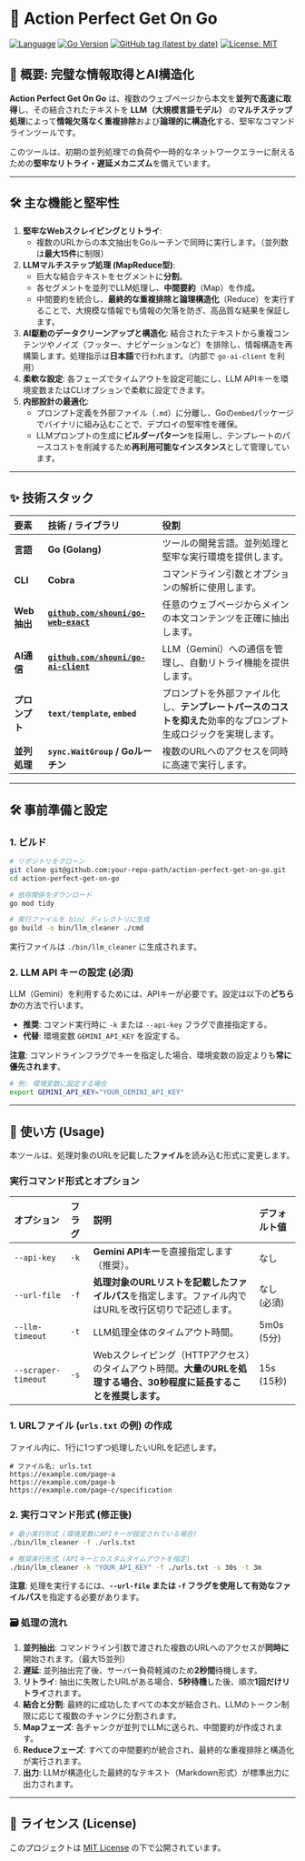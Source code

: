# 🤖 Action Perfect Get On Go

[![Language](https://img.shields.io/badge/Language-Go-blue)](https://golang.org/)
[![Go Version](https://img.shields.io/github/go-mod/go-version/shouni/prototypus-ai-doc-go)](https://golang.org/)
[![GitHub tag (latest by date)](https://img.shields.io/github/v/tag/shouni/action-perfect-get-on-go)](https://github.com/shouni/action-perfect-get-on-go/tags)
[![License: MIT](https://img.shields.io/badge/License-MIT-yellow.svg)](https://opensource.org/licenses/MIT)

## 🌟 概要: 完璧な情報取得とAI構造化

**Action Perfect Get On Go** は、複数のウェブページから本文を**並列で高速に取得**し、その結合されたテキストを **LLM（大規模言語モデル）** の**マルチステップ処理**によって**情報欠落なく重複排除**および**論理的に構造化**する、堅牢なコマンドラインツールです。

このツールは、初期の並列処理での負荷や一時的なネットワークエラーに耐えるための**堅牢なリトライ・遅延メカニズム**を備えています。

-----

## 🛠️ 主な機能と堅牢性

1.  **堅牢なWebスクレイピングとリトライ**:
    * 複数のURLからの本文抽出をGoルーチンで同時に実行します。（並列数は**最大15件**に制限）
2.  **LLMマルチステップ処理 (MapReduce型)**:
    * 巨大な結合テキストをセグメントに**分割**。
    * 各セグメントを並列でLLM処理し、**中間要約**（Map）を作成。
    * 中間要約を統合し、**最終的な重複排除と論理構造化**（Reduce）を実行することで、大規模な情報でも情報の欠落を防ぎ、高品質な結果を保証します。
3.  **AI駆動のデータクリーンアップと構造化**: 結合されたテキストから重複コンテンツやノイズ（フッター、ナビゲーションなど）を排除し、情報構造を再構築します。処理指示は**日本語**で行われます。（内部で `go-ai-client` を利用）
4.  **柔軟な設定**: 各フェーズでタイムアウトを設定可能にし、LLM APIキーを環境変数またはCLIオプションで柔軟に設定できます。
5.  **内部設計の最適化**:
    * プロンプト定義を外部ファイル（`.md`）に分離し、Goの`embed`パッケージでバイナリに組み込むことで、デプロイの堅牢性を確保。
    * LLMプロンプトの生成に**ビルダーパターン**を採用し、テンプレートのパースコストを削減するため**再利用可能なインスタンス**として管理しています。

-----

## ✨ 技術スタック

| 要素 | 技術 / ライブラリ | 役割 |
| :--- | :--- | :--- |
| **言語** | **Go (Golang)** | ツールの開発言語。並列処理と堅牢な実行環境を提供します。 |
| **CLI** | **Cobra** | コマンドライン引数とオプションの解析に使用します。 |
| **Web抽出** | **[`github.com/shouni/go-web-exact`](https://github.com/shouni/go-web-exact)** | 任意のウェブページからメインの本文コンテンツを正確に抽出します。 |
| **AI通信** | **[`github.com/shouni/go-ai-client`](https://github.com/shouni/go-ai-client)** | LLM（Gemini）への通信を管理し、自動リトライ機能を提供します。 |
| **プロンプト** | **`text/template`, `embed`** | プロンプトを外部ファイル化し、**テンプレートパースのコストを抑えた**効率的なプロンプト生成ロジックを実現します。 |
| **並列処理** | **`sync.WaitGroup` / Goルーチン** | 複数のURLへのアクセスを同時に高速で実行します。 |

-----

## 🛠️ 事前準備と設定

### 1\. ビルド

```bash
# リポジトリをクローン
git clone git@github.com:your-repo-path/action-perfect-get-on-go.git
cd action-perfect-get-on-go

# 依存関係をダウンロード
go mod tidy

# 実行ファイルを bin/ ディレクトリに生成
go build -o bin/llm_cleaner ./cmd
```

実行ファイルは `./bin/llm_cleaner` に生成されます。

### 2\. LLM API キーの設定 (必須)

LLM（Gemini）を利用するためには、APIキーが必要です。設定は以下の**どちらか**の方法で行います。

* **推奨**: コマンド実行時に `-k` または `--api-key` フラグで直接指定する。
* **代替**: 環境変数 `GEMINI_API_KEY` を設定する。

**注意**: コマンドラインフラグでキーを指定した場合、環境変数の設定よりも**常に優先されます**。

```bash
# 例: 環境変数に設定する場合
export GEMINI_API_KEY="YOUR_GEMINI_API_KEY" 
```

-----

## 🚀 使い方 (Usage)

本ツールは、処理対象のURLを記載した**ファイル**を読み込む形式に変更します。

### 実行コマンド形式とオプション

| オプション | フラグ | 説明 | デフォルト値 |
| :--- | :--- | :--- | :--- |
| `--api-key` | `-k` | **Gemini APIキー**を直接指定します（推奨）。 | なし |
| `--url-file` | `-f` | **処理対象のURLリストを記載したファイルパス**を指定します。ファイル内ではURLを改行区切りで記述します。 | なし (必須) |
| `--llm-timeout` | `-t` | LLM処理全体のタイムアウト時間。 | 5m0s (5分) |
| `--scraper-timeout` | `-s` | Webスクレイピング（HTTPアクセス）のタイムアウト時間。**大量のURLを処理する場合、30秒程度に延長することを推奨します。** | 15s (15秒) |

### 1\. URLファイル (`urls.txt` の例) の作成

ファイル内に、1行に1つずつ処理したいURLを記述します。

```text
# ファイル名: urls.txt
https://example.com/page-a
https://example.com/page-b
https://example.com/page-c/specification
```

### 2\. 実行コマンド形式 (修正後)

```bash
# 最小実行形式 (環境変数にAPIキーが設定されている場合)
./bin/llm_cleaner -f ./urls.txt

# 推奨実行形式 (APIキーとカスタムタイムアウトを指定)
./bin/llm_cleaner -k "YOUR_API_KEY" -f ./urls.txt -s 30s -t 3m
```

**注意**: 処理を実行するには、**`--url-file` または `-f` フラグを使用して有効なファイルパス**を指定する必要があります。

### 🗃️ 処理の流れ

1.  **並列抽出**: コマンドライン引数で渡された複数のURLへのアクセスが**同時に**開始されます。（最大15並列）
2.  **遅延**: 並列抽出完了後、サーバー負荷軽減のため**2秒間**待機します。
3.  **リトライ**: 抽出に失敗したURLがある場合、**5秒待機**した後、順次**1回だけリトライ**されます。
4.  **結合と分割**: 最終的に成功したすべての本文が結合され、LLMのトークン制限に応じて複数のチャンクに分割されます。
5.  **Mapフェーズ**: 各チャンクが並列でLLMに送られ、中間要約が作成されます。
6.  **Reduceフェーズ**: すべての中間要約が統合され、最終的な重複排除と構造化が実行されます。
7.  **出力**: LLMが構造化した最終的なテキスト（Markdown形式）が標準出力に出力されます。

-----

## 📜 ライセンス (License)

このプロジェクトは [MIT License](https://opensource.org/licenses/MIT) の下で公開されています。
